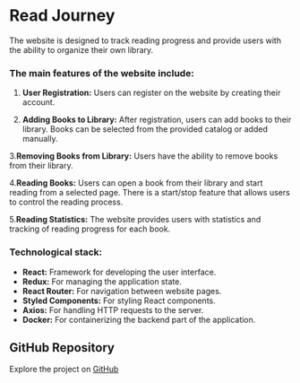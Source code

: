 # Read Journey

The website is designed to track reading progress and provide users with the ability to organize their own library.

### The main features of the website include:

1. **User Registration:** Users can register on the website by creating their account.

2. **Adding Books to Library:** After registration, users can add books to their library. Books can be selected from the provided catalog or added manually.

3.**Removing Books from Library:** Users have the ability to remove books from their library.

4.**Reading Books:** Users can open a book from their library and start reading from a selected page. There is a start/stop feature that allows users to control the reading process.

5.**Reading Statistics:** The website provides users with statistics and tracking of reading progress for each book.

### Technological stack:

- **React:** Framework for developing the user interface.
- **Redux:** For managing the application state.
- **React Router:** For navigation between website pages.
- **Styled Components:** For styling React components.
- **Axios:** For handling HTTP requests to the server.
- **Docker:** For containerizing the backend part of the application.

## GitHub Repository

Explore the project on [GitHub](zhihare.github.io/readjourney/)